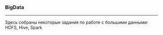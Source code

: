 ### BigData
_____________
Здесь собраны некоторые задания по работе с большими данными: HDFS, Hive, Spark
